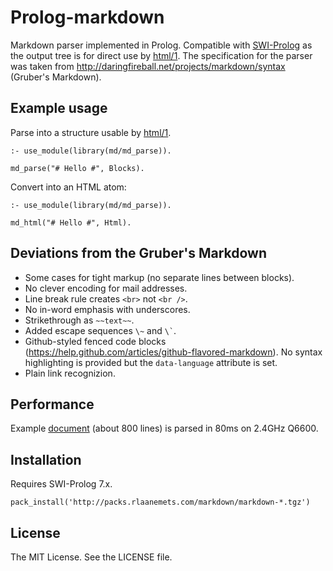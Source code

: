# Prolog-markdown

Markdown parser implemented in Prolog. Compatible with [SWI-Prolog](http://www.swi-prolog.org/) as the
output tree is for direct use by [html/1](http://www.swi-prolog.org/pldoc/doc_for?object=html/1).
The specification for the parser was taken from
<http://daringfireball.net/projects/markdown/syntax> (Gruber's Markdown).

## Example usage

Parse into a structure usable by
[html/1](http://www.swi-prolog.org/pldoc/doc_for?object=html/1).

    :- use_module(library(md/md_parse)).

    md_parse("# Hello #", Blocks).

Convert into an HTML atom:

    :- use_module(library(md/md_parse)).

    md_html("# Hello #", Html).

## Deviations from the Gruber's Markdown

 * Some cases for tight markup (no separate lines between blocks).
 * No clever encoding for mail addresses.
 * Line break rule creates `<br>` not `<br />`.
 * No in-word emphasis with underscores.
 * Strikethrough as `~~text~~`.
 * Added escape sequences `\~` and `` \` ``.
 * Github-styled fenced code blocks (<https://help.github.com/articles/github-flavored-markdown>).
   No syntax highlighting is provided but the `data-language` attribute is set.
 * Plain link recognizion.

## Performance

Example [document](http://daringfireball.net/projects/markdown/syntax.text) (about 800 lines) is parsed
in 80ms on 2.4GHz Q6600.

## Installation

Requires SWI-Prolog 7.x.

    pack_install('http://packs.rlaanemets.com/markdown/markdown-*.tgz')

## License

The MIT License. See the LICENSE file.
